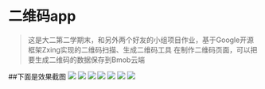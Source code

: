 # 二维码app
>这是大二第二学期末，和另外两个好友的小组项目作业，基于Google开源框架Zxing实现的二维码扫描、生成二维码工具
>在制作二维码页面，可以把要生成二维码的数据保存到Bmob云端

##下面是效果截图
![](http://okr1a8qew.bkt.clouddn.com/Qr_Code%E5%88%B6%E7%A0%81%E7%95%8C%E9%9D%A2.jpg)
![](http://okr1a8qew.bkt.clouddn.com/Qr_Code%E5%88%B6%E7%A0%81%E7%95%8C%E9%9D%A21.jpg)
![](http://okr1a8qew.bkt.clouddn.com/Qr_Code%E5%88%B6%E7%A0%81%E7%95%8C%E9%9D%A22.jpg)
![](http://okr1a8qew.bkt.clouddn.com/Qr_Code%E6%89%AB%E7%A0%81%E7%95%8C%E9%9D%A2.jpg)
![](http://okr1a8qew.bkt.clouddn.com/Qr_Code%E6%89%AB%E7%A0%81%E8%BF%87%E7%A8%8B.jpg)
![](http://okr1a8qew.bkt.clouddn.com/Qr_Code%E6%89%AB%E7%A0%81%E7%BB%93%E6%9E%9C.jpg)
![](http://okr1a8qew.bkt.clouddn.com/Qr_Code%E6%89%AB%E7%A0%81%E7%95%8C%E9%9D%A2%E2%80%94%E6%89%AB%E6%8F%8F%E7%BB%93%E6%9E%9C%E6%98%AF%E7%BD%91%E5%9D%80.jpg)
